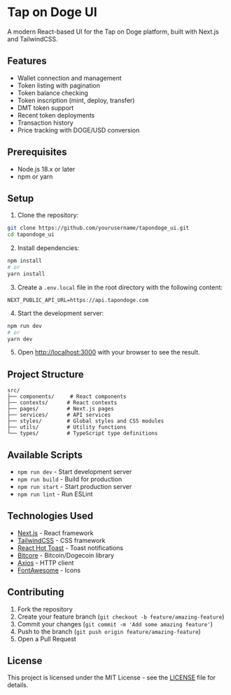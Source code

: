 # Tap on Doge UI

A modern React-based UI for the Tap on Doge platform, built with Next.js and TailwindCSS.

## Features

- Wallet connection and management
- Token listing with pagination
- Token balance checking
- Token inscription (mint, deploy, transfer)
- DMT token support
- Recent token deployments
- Transaction history
- Price tracking with DOGE/USD conversion

## Prerequisites

- Node.js 18.x or later
- npm or yarn

## Setup

1. Clone the repository:
```bash
git clone https://github.com/yourusername/tapondoge_ui.git
cd tapondoge_ui
```

2. Install dependencies:
```bash
npm install
# or
yarn install
```

3. Create a `.env.local` file in the root directory with the following content:
```env
NEXT_PUBLIC_API_URL=https://api.tapondoge.com
```

4. Start the development server:
```bash
npm run dev
# or
yarn dev
```

5. Open [http://localhost:3000](http://localhost:3000) with your browser to see the result.

## Project Structure

```
src/
├── components/     # React components
├── contexts/      # React contexts
├── pages/         # Next.js pages
├── services/      # API services
├── styles/        # Global styles and CSS modules
├── utils/         # Utility functions
└── types/         # TypeScript type definitions
```

## Available Scripts

- `npm run dev` - Start development server
- `npm run build` - Build for production
- `npm run start` - Start production server
- `npm run lint` - Run ESLint

## Technologies Used

- [Next.js](https://nextjs.org/) - React framework
- [TailwindCSS](https://tailwindcss.com/) - CSS framework
- [React Hot Toast](https://react-hot-toast.com/) - Toast notifications
- [Bitcore](https://bitcore.io/) - Bitcoin/Dogecoin library
- [Axios](https://axios-http.com/) - HTTP client
- [FontAwesome](https://fontawesome.com/) - Icons

## Contributing

1. Fork the repository
2. Create your feature branch (`git checkout -b feature/amazing-feature`)
3. Commit your changes (`git commit -m 'Add some amazing feature'`)
4. Push to the branch (`git push origin feature/amazing-feature`)
5. Open a Pull Request

## License

This project is licensed under the MIT License - see the [LICENSE](LICENSE) file for details.
